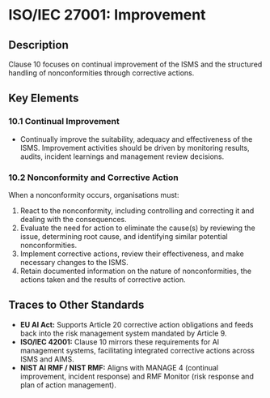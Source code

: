 # ISO/IEC 27001: Improvement

## Description

Clause 10 focuses on continual improvement of the ISMS and the structured handling of nonconformities through corrective actions.

## Key Elements

### 10.1 Continual Improvement

* Continually improve the suitability, adequacy and effectiveness of the ISMS. Improvement activities should be driven by monitoring results, audits, incident learnings and management review decisions.

### 10.2 Nonconformity and Corrective Action

When a nonconformity occurs, organisations must:

1. React to the nonconformity, including controlling and correcting it and dealing with the consequences.
2. Evaluate the need for action to eliminate the cause(s) by reviewing the issue, determining root cause, and identifying similar potential nonconformities.
3. Implement corrective actions, review their effectiveness, and make necessary changes to the ISMS.
4. Retain documented information on the nature of nonconformities, the actions taken and the results of corrective action.

## Traces to Other Standards

* **EU AI Act:** Supports Article 20 corrective action obligations and feeds back into the risk management system mandated by Article 9.
* **ISO/IEC 42001:** Clause 10 mirrors these requirements for AI management systems, facilitating integrated corrective actions across ISMS and AIMS.
* **NIST AI RMF / NIST RMF:** Aligns with MANAGE 4 (continual improvement, incident response) and RMF Monitor (risk response and plan of action management).


